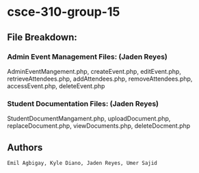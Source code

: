 # csce-310-group-15

## File Breakdown:
### Admin Event Management Files: (Jaden Reyes)<br />
AdminEventMangement.php, createEvent.php, editEvent.php, retrieveAttendees.php, addAttendees.php, removeAttendees.php, accessEvent.php, deleteEvent.php <br /> 
### Student Documentation Files: (Jaden Reyes)<br />
StudentDocumentMangament.php, uploadDocument.php, replaceDocument.php, viewDocuments.php, deleteDocment.php <br />



## Authors
```
Emil Agbigay, Kyle Diano, Jaden Reyes, Umer Sajid
```
